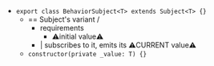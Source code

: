 * `export class BehaviorSubject<T> extends Subject<T> {}`
  * == Subject's variant /
    * requirements
      * ⚠️initial value⚠️
    * | subscribes to it, emits its ⚠️CURRENT value⚠️
  * `constructor(private _value: T) {}`
